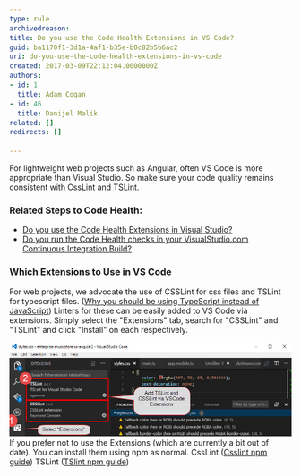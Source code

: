 ```yaml
---
type: rule
archivedreason: 
title: Do you use the Code Health Extensions in VS Code?
guid: ba1170f1-3d1a-4af1-b35e-b0c82b5b6ac2
uri: do-you-use-the-code-health-extensions-in-vs-code
created: 2017-03-09T22:12:04.0000000Z
authors:
- id: 1
  title: Adam Cogan
- id: 46
  title: Danijel Malik
related: []
redirects: []

---
```


For lightweight web projects such as Angular, often VS Code is more appropriate than Visual Studio. So make sure your code quality remains consistent with CssLint and TSLint.

<!--endintro-->

### Related Steps to Code Health: 


* [Do you use the Code Health Extensions in Visual Studio?](/_layouts/15/FIXUPREDIRECT.ASPX?WebId=3dfc0e07-e23a-4cbb-aac2-e778b71166a2&TermSetId=07da3ddf-0924-4cd2-a6d4-a4809ae20160&TermId=9e155c90-0502-447a-a1a3-fb2b1580982a)
* [Do you run the Code Health checks in your VisualStudio.com Continuous Integration Build?](/_layouts/15/FIXUPREDIRECT.ASPX?WebId=3dfc0e07-e23a-4cbb-aac2-e778b71166a2&TermSetId=07da3ddf-0924-4cd2-a6d4-a4809ae20160&TermId=3c2f0b76-038b-47c2-a754-f897f9d502ef)


### Which Extensions to Use in VS Code


For web projects, we advocate the use of CSSLint for css files and TSLint for typescript files. ([Why you should be using TypeScript instead of JavaScript](/_layouts/15/FIXUPREDIRECT.ASPX?WebId=3dfc0e07-e23a-4cbb-aac2-e778b71166a2&TermSetId=07da3ddf-0924-4cd2-a6d4-a4809ae20160&TermId=d82703e0-6244-4fb6-9017-bac4e4b2361d))
Linters for these can be easily added to VS Code via extensions.
Simply select the "Extensions" tab, search for "CSSLint" and "TSLint" and click "Install" on each respectively.

![Addition of CssLi nt and TSLint to VS Code Project](VSCode-Extensions.png)
If you prefer not to use the Extensions (which are currently a bit out of date). You can install them using npm as normal. 
CssLint ([Csslint npm guide](https://www.npmjs.com/package/csslint))
TSLint ([TSlint npm guide](https://www.npmjs.com/package/tslint))
